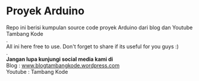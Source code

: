 # Proyek Arduino

Repo ini berisi kumpulan source code proyek Arduino dari blog dan Youtube Tambang Kode </br>
. </br>
All ini here free to use. Don't forget to share if its useful for you guys :) </br>
. </br>
**Jangan lupa kunjungi social media kami di** </br>
Blog : www.blogtambangkode.wordpress.com </br>
Youtube : Tambang Kode </br>
